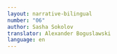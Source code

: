 ```yaml
---
layout: narrative-bilingual
number: "06"
author: Sasha Sokolov
translator: Alexander Boguslawski
language: en
---
```

